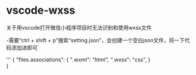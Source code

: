# vscode-wxss
关于用vscode打开微信小程序项目时无法识别和使用wxss文件

-需要“ctrl + shift + p”搜索“setting.json”，会创建一个空白json文件，将一下代码添加进即可

'''
{
    "files.associations": {
        "*.wxml": "html",
        "*.wxss": "css",
    }    
}
